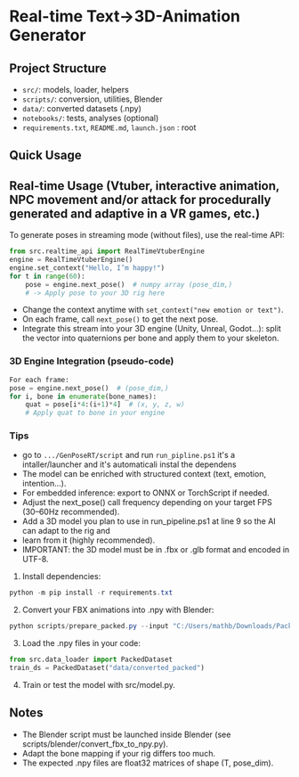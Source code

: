 # Real-time Text→3D-Animation Generator

## Project Structure

- `src/`: models, loader, helpers
- `scripts/`: conversion, utilities, Blender
- `data/`: converted datasets (.npy)
- `notebooks/`: tests, analyses (optional)
- `requirements.txt`, `README.md`, `launch.json` : root

## Quick Usage

## Real-time Usage (Vtuber, interactive animation, NPC movement and/or attack for procedurally generated and adaptive in a VR games, etc.)

To generate poses in streaming mode (without files), use the real-time API:
```python
from src.realtime_api import RealTimeVtuberEngine
engine = RealTimeVtuberEngine()
engine.set_context("Hello, I’m happy!")
for t in range(60):
	pose = engine.next_pose()  # numpy array (pose_dim,)
	# -> Apply pose to your 3D rig here
```

- Change the context anytime with `set_context("new emotion or text")`.
- On each frame, call `next_pose()` to get the next pose.
- Integrate this stream into your 3D engine (Unity, Unreal, Godot...): split the vector into quaternions per bone and apply them to your skeleton.

### 3D Engine Integration (pseudo-code)
```python
For each frame:
pose = engine.next_pose()  # (pose_dim,)
for i, bone in enumerate(bone_names):
	quat = pose[i*4:(i+1)*4]  # (x, y, z, w)
	# Apply quat to bone in your engine
```


### Tips

- go to `.../GenPoseRT/script` and run `run_pipline.ps1` it's a intaller/launcher and it's automaticali instal the dependens
- The model can be enriched with structured context (text, emotion, intention...).
- For embedded inference: export to ONNX or TorchScript if needed.
- Adjust the next_pose() call frequency depending on your target FPS (30–60Hz recommended).
- Add a 3D model you plan to use in run_pipeline.ps1 at line 9 so the AI can adapt to the rig and
- learn from it (highly recommended).
- IMPORTANT: the 3D model must be in .fbx or .glb format and encoded in UTF-8.

1. Install dependencies:
```powershell
python -m pip install -r requirements.txt
```

2. Convert your FBX animations into .npy with Blender:
```powershell
python scripts/prepare_packed.py --input "C:/Users/mathb/Downloads/Packed" --output "C:/Users/mathb/OneDrive/Desktop/GenPoseRT/data/converted_packed"
```

3. Load the .npy files in your code:
```python
from src.data_loader import PackedDataset
train_ds = PackedDataset("data/converted_packed")
```

4. Train or test the model with src/model.py.

## Notes
- The Blender script must be launched inside Blender (see scripts/blender/convert_fbx_to_npy.py).
- Adapt the bone mapping if your rig differs too much.
- The expected .npy files are float32 matrices of shape (T, pose_dim).


